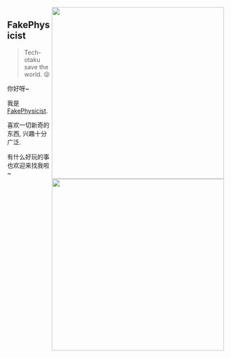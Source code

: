 <!-- ### Hi there 👋 -->

<!--
**FakePhysicist/fakephysicist** is a ✨ _special_ ✨ repository because its `README.md` (this file) appears on your GitHub profile.

Here are some ideas to get you started:

- 🔭 I’m currently working on ...
- 🌱 I’m currently learning ...
- 👯 I’m looking to collaborate on ...
- 🤔 I’m looking for help with ...
- 💬 Ask me about ...
- 📫 How to reach me: ...
- 😄 Pronouns: ...
- ⚡ Fun fact: ...
-->

<a href="#">
<img align="right" src='https://github-readme-stats.vercel.app/api?username=FakePhysicist&show_icons=true' width="400px" />
</a>

## FakePhysicist


> Tech-otaku save the world. 😝

<a href="#">
<img align="right" src='https://github-readme-stats.vercel.app/api/top-langs/?username=FakePhysicist&layout=compact&hide=html,java' width="400px" />
</a>

你好呀~

我是 [FakePhysicist](https://fakephysicist.github.io/).

喜欢一切新奇的东西, 兴趣十分广泛.

有什么好玩的事也欢迎来找我啦~
